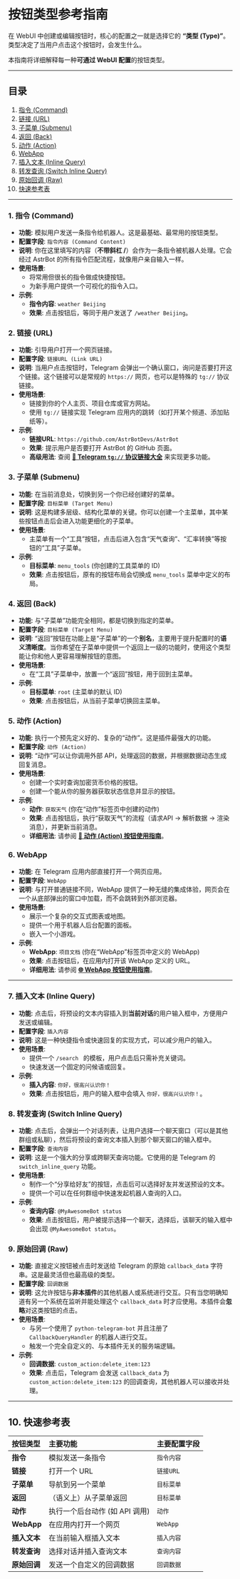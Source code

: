 
# 按钮类型参考指南

在 WebUI 中创建或编辑按钮时，核心的配置之一就是选择它的 **“类型 (Type)”**。类型决定了当用户点击这个按钮时，会发生什么。

本指南将详细解释每一种**可通过 WebUI 配置**的按钮类型。

---

## 目录

1.  [指令 (Command)](#1-指令-command)
2.  [链接 (URL)](#2-链接-url)
3.  [子菜单 (Submenu)](#3-子菜单-submenu)
4.  [返回 (Back)](#4-返回-back)
5.  [动作 (Action)](#5-动作-action)
6.  [WebApp](#6-webapp)
7.  [插入文本 (Inline Query)](#7-插入文本-inline-query)
8.  [转发查询 (Switch Inline Query)](#8-转发查询-switch-inline-query)
9.  [原始回调 (Raw)](#9-原始回调-raw)
10. [快速参考表](#10-快速参考表)

---

### 1. 指令 (Command)

*   **功能**: 模拟用户发送一条指令给机器人。这是最基础、最常用的按钮类型。
*   **配置字段**: `指令内容 (Command Content)`
*   **说明**: 你在这里填写的内容（**不带斜杠 /**）会作为一条指令被机器人处理。它会经过 AstrBot 的所有指令匹配流程，就像用户亲自输入一样。
*   **使用场景**:
    *   将常用但很长的指令做成快捷按钮。
    *   为新手用户提供一个可视化的指令入口。
*   **示例**:
    *   **指令内容**: `weather Beijing`
    *   **效果**: 点击按钮后，等同于用户发送了 `/weather Beijing`。

### 2. 链接 (URL)

*   **功能**: 引导用户打开一个网页链接。
*   **配置字段**: `链接URL (Link URL)`
*   **说明**: 当用户点击按钮时，Telegram 会弹出一个确认窗口，询问是否要打开这个链接。这个链接可以是常规的 `https://` 网页，也可以是特殊的 `tg://` 协议链接。
*   **使用场景**:
    *   链接到你的个人主页、项目仓库或官方网站。
    *   使用 `tg://` 链接实现 Telegram 应用内的跳转（如打开某个频道、添加贴纸等）。
*   **示例**:
    *   **链接URL**: `https://github.com/AstrBotDevs/AstrBot`
    *   **效果**: 提示用户是否要打开 AstrBot 的 GitHub 页面。
    *   **高级用法**: 查阅 **[🔗 Telegram `tg://` 协议链接大全](./tg_links.md)** 来实现更多功能。

### 3. 子菜单 (Submenu)

*   **功能**: 在当前消息处，切换到另一个你已经创建好的菜单。
*   **配置字段**: `目标菜单 (Target Menu)`
*   **说明**: 这是构建多层级、结构化菜单的关键。你可以创建一个主菜单，其中某些按钮点击后会进入功能更细化的子菜单。
*   **使用场景**:
    *   主菜单有一个“工具”按钮，点击后进入包含“天气查询”、“汇率转换”等按钮的“工具”子菜单。
*   **示例**:
    *   **目标菜单**: `menu_tools` (你创建的工具菜单的 ID)
    *   **效果**: 点击按钮后，原有的按钮布局会切换成 `menu_tools` 菜单中定义的布局。

### 4. 返回 (Back)

*   **功能**: 与“子菜单”功能完全相同，都是切换到指定的菜单。
*   **配置字段**: `目标菜单 (Target Menu)`
*   **说明**: “返回”按钮在功能上是“子菜单”的一个**别名**，主要用于提升配置时的**语义清晰度**。当你希望在子菜单中提供一个返回上一级的功能时，使用这个类型能让你和他人更容易理解按钮的意图。
*   **使用场景**:
    *   在“工具”子菜单中，放置一个“返回”按钮，用于回到主菜单。
*   **示例**:
    *   **目标菜单**: `root` (主菜单的默认 ID)
    *   **效果**: 点击按钮后，从当前子菜单切换回主菜单。

### 5. 动作 (Action)

*   **功能**: 执行一个预先定义好的、复杂的“动作”。这是插件最强大的功能。
*   **配置字段**: `动作 (Action)`
*   **说明**: “动作”可以让你调用外部 API，处理返回的数据，并根据数据动态生成回复消息。
*   **使用场景**:
    *   创建一个实时查询加密货币价格的按钮。
    *   创建一个能从你的服务器获取状态信息并显示的按钮。
*   **示例**:
    *   **动作**: `获取天气` (你在“动作”标签页中创建的动作)
    *   **效果**: 点击按钮后，执行“获取天气”的流程（请求API -> 解析数据 -> 渲染消息），并更新当前消息。
    *   **详细用法**: 请参阅 **[📄 动作 (Action) 按钮使用指南](./action_buttons.md)**。

### 6. WebApp

*   **功能**: 在 Telegram 应用内部直接打开一个网页应用。
*   **配置字段**: `WebApp`
*   **说明**: 与打开普通链接不同，WebApp 提供了一种无缝的集成体验，网页会在一个从底部弹出的窗口中加载，而不会跳转到外部浏览器。
*   **使用场景**:
    *   展示一个复杂的交互式图表或地图。
    *   提供一个用于机器人后台配置的面板。
    *   嵌入一个小游戏。
*   **示例**:
    *   **WebApp**: `项目文档` (你在“WebApp”标签页中定义的 WebApp)
    *   **效果**: 点击按钮后，在应用内打开该 WebApp 定义的 URL。
    *   **详细用法**: 请参阅 **[🌐 WebApp 按钮使用指南](./webapp_buttons.md)**。

---

### 7. 插入文本 (Inline Query)

*   **功能**: 点击后，将预设的文本内容插入到**当前对话**的用户输入框中，方便用户发送或编辑。
*   **配置字段**: `插入内容`
*   **说明**: 这是一种快捷指令或快速回复的实现方式，可以减少用户的输入。
*   **使用场景**:
    *   提供一个 `/search ` 的模板，用户点击后只需补充关键词。
    *   快速发送一个固定的问候语或回复。
*   **示例**:
    *   **插入内容**: `你好，很高兴认识你！`
    *   **效果**: 点击按钮后，用户的输入框中会填入 `你好，很高兴认识你！`。

### 8. 转发查询 (Switch Inline Query)

*   **功能**: 点击后，会弹出一个对话列表，让用户选择一个聊天窗口（可以是其他群组或私聊），然后将预设的查询文本插入到那个聊天窗口的输入框中。
*   **配置字段**: `查询内容`
*   **说明**: 这是一个强大的分享或跨聊天查询功能。它使用的是 Telegram 的 `switch_inline_query` 功能。
*   **使用场景**:
    *   制作一个“分享给好友”的按钮，点击后可以选择好友并发送预设的文本。
    *   提供一个可以在任何群组中快速发起机器人查询的入口。
*   **示例**:
    *   **查询内容**: `@MyAwesomeBot status`
    *   **效果**: 点击按钮后，用户被提示选择一个聊天，选择后，该聊天的输入框中会出现 `@MyAwesomeBot status`。

### 9. 原始回调 (Raw)

*   **功能**: 直接定义按钮被点击时发送给 Telegram 的原始 `callback_data` 字符串。这是最灵活但也最高级的类型。
*   **配置字段**: `回调数据`
*   **说明**: 这允许按钮与**非本插件**的其他机器人或系统进行交互。只有当您明确知道有另一个系统在监听并能处理这个 `callback_data` 时才应使用。本插件会**忽略**对这类按钮的点击。
*   **使用场景**:
    *   与另一个使用了 `python-telegram-bot` 并且注册了 `CallbackQueryHandler` 的机器人进行交互。
    *   触发一个完全自定义的、与本插件无关的服务端逻辑。
*   **示例**:
    *   **回调数据**: `custom_action:delete_item:123`
    *   **效果**: 点击后，Telegram 会发送 `callback_data` 为 `custom_action:delete_item:123` 的回调查询，其他机器人可以接收并处理。

---

## 10. 快速参考表

| 按钮类型 | 主要功能 | 主要配置字段 |
| :--- | :--- | :--- |
| **指令** | 模拟发送一条指令 | `指令内容` |
| **链接** | 打开一个 URL | `链接URL` |
| **子菜单** | 导航到另一个菜单 | `目标菜单` |
| **返回** | （语义上）从子菜单返回 | `目标菜单` |
| **动作** | 执行一个后台动作 (如 API 调用) | `动作` |
| **WebApp** | 在应用内打开一个网页 | `WebApp` |
| **插入文本** | 在当前输入框插入文本 | `插入内容` |
| **转发查询** | 选择对话并插入查询文本 | `查询内容` |
| **原始回调**| 发送一个自定义的回调数据 | `回调数据` |
